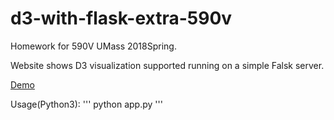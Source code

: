 # d3-with-flask-extra-590v

Homework for 590V UMass 2018Spring.

Website shows D3 visualization supported running on a simple Falsk server.

[Demo](http://45.77.145.61:5000)

Usage(Python3):
'''
python app.py
'''

